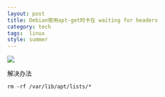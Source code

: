 ```yaml
---
layout: post
title: Debian使用apt-get时卡在 waiting for headers
category: tech
tags:  linux
style: summer
---
```

![](https://cdn.kelu.org/blog/tags/linux.jpg)

解决办法

	rm -rf /var/lib/apt/lists/* 
